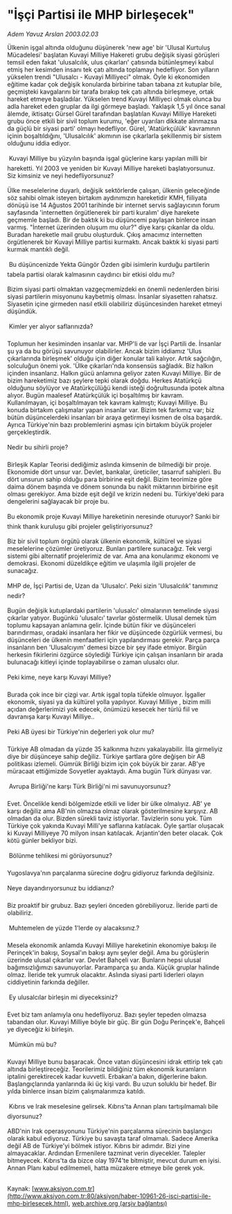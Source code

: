 # "İşçi Partisi ile MHP birleşecek"

*Adem Yavuz Arslan 2003.02.03*

<font class="agenda2NewsSpot">
 Ülkenin işgal altında olduğunu düşünerek 'new age' bir 'Ulusal Kurtuluş Mücadelesi' başlatan Kuvayi Milliye Hakereti grubu değişik siyasi görüşleri temsil eden fakat 'ulusalcılık, ulus çıkarları' çatısında bütünleşmeyi kabul etmiş her kesimden insanı tek çatı altında toplamayı hedefliyor. Son yılların yükselen trendi "Ulusalcı - Kuvayi Milliyeci" olmak. Öyle ki ekonomiden eğitime kadar çok değişik konularda birbirine taban tabana zıt kutuplar bile, geçmişteki kavgalarını bir tarafa bırakıp tek çatı altında birleşmeye, ortak hareket etmeye başladılar.
</font>
<font class="newsDetail">
 Yükselen trend Kuvayi Milliyeci olmak olunca bu adla hareket eden gruplar da ilgi görmeye başladı. Yaklaşık 1,5 yıl önce sanal âlemde, iktisatçı Gürsel Gürel tarafından başlatılan Kuvayi Milliye Hareketi grubu önce etkili bir sivil toplum kurumu, 'eğer uyarıları dikkate alınmazsa da güçlü bir siyasi parti' olmayı hedefliyor. Gürel, 'Atatürkçülük' kavramının içinin boşaltıldığını, 'Ulusalcılık' akımının ise çıkarlarla şekillenmiş bir sistem olduğunu iddia ediyor.
 <br>
  <br/>
   Kuvayi Milliye bu yüzyılın başında işgal güçlerine karşı yapılan milli bir hareketti. Yıl 2003 ve yeniden bir Kuvayi Milliye hareketi başlatıyorsunuz. Siz kimsiniz ve neyi hedefliyorsunuz?
  <br/>
  <br/>
  Ülke meselelerine duyarlı, değişik sektörlerde çalışan, ülkenin geleceğinde söz sahibi olmak isteyen birtakım aydınımızın hareketidir KMH, fiiliyata dönüşü ise 14 Ağustos 2001 tarihinde bir internet servis sağlayıcının forum sayfasında 'internetten örgütlenerek bir parti kuralım' diye harekete geçmemle başladı. Bir de baktık ki bu düşüncemi paylaşan binlerce insan varmış. "İnternet üzerinden oluşum mu olur?" diye karşı çıkanlar da oldu. Buradan hareketle mail grubu oluşturduk. Çıkış amacımız internetten örgütlenerek bir Kuvayi Milliye partisi kurmaktı. Ancak baktık ki siyasi parti kurmak mantıklı değil.
  <br/>
  <br/>
   Bu düşüncenizde Yekta Güngör Özden gibi isimlerin kurduğu partilerin tabela partisi olarak kalmasının caydırıcı bir etkisi oldu mu?
  <br/>
  <br/>
  Bizim siyasi parti olmaktan vazgeçmemizdeki en önemli nedenlerden birisi siyasi partilerin misyonunu kaybetmiş olması. İnsanlar siyasetten rahatsız. Siyasetin içine girmeden nasıl etkili olabiliriz düşüncesinden hareket etmeyi düşündük.
  <br/>
  <br/>
   Kimler yer alıyor saflarınızda?
  <br/>
  <br/>
  Toplumun her kesiminden insanlar var. MHP'li de var İşçi Partili de. İnsanlar şu ya da bu görüşü savunuyor olabilirler. Ancak bizim iddiamız 'Ulus çıkarlarında birleşmek' olduğu için diğer konular tali kalıyor. Artık sağcılığın, solculuğun önemi yok. 'Ülke çıkarları'nda konsensüs sağladık. Biz halkın içinden insanlarız. Halkın gücü anlamına geliyor zaten Kuvayi Milliye. Bir de bizim hareketimiz bazı şeylere tepki olarak doğdu. Herkes Atatürkçü olduğunu söylüyor ve Atatürkçülüğü kendi isteği doğrultusunda ipotek altına alıyor. Bugün maalesef Atatürkçülük içi boşaltılmış bir kavram. Kullanılmayan, içi boşaltılmayan tek kavram kalmıştı; Kuvayi Milliye. Bu konuda birtakım çalışmalar yapan insanlar var. Bizim tek farkımız var; biz bütün düşüncelerdeki insanları bir araya getirmeyi kısmen de olsa başardık. Ayrıca Türkiye'nin bazı problemlerini aşması için birtakım büyük projeler gerçekleştirdik.
  <br/>
  <br/>
  Nedir bu sihirli proje?
  <br/>
  <br/>
  Birleşik Kaplar Teorisi dediğimiz aslında kimsenin de bilmediği bir proje. Ekonomide dört unsur var. Devlet, bankalar, üreticiler, tasarruf sahipleri. Bu dört unsurun sahip olduğu para birbirine eşit değil. Bizim teorimize göre daima dönem başında ve dönem sonunda bu nakit miktarının birbirine eşit olması gerekiyor. Ama bizde eşit değil ve krizin nedeni bu. Türkiye'deki para dengelerini sağlayacak bir proje bu.
  <br/>
  <br/>
  Bu ekonomik proje Kuvayi Milliye hareketinin neresinde oturuyor? Sanki bir think thank kuruluşu gibi projeler geliştiriyorsunuz?
  <br/>
  <br/>
  Biz bir sivil toplum örgütü olarak ülkenin ekonomik, kültürel ve siyasi meselelerine çözümler üretiyoruz. Bunları partilere sunacağız. Tek vergi sistemi gibi alternatif projelerimiz de var. Ama ana konularımız ekonomi ve demokrasi. Ekonomi düzeldikçe eğitim ve ulaşımla ilgili projeler de sunacağız.
  <br/>
  <br/>
  MHP de, İşçi Partisi de, Uzan da 'Ulusalcı'. Peki sizin 'Ulusalcılık' tanımınız nedir?
  <br/>
  <br/>
  Bugün değişik kutuplardaki partilerin 'ulusalcı' olmalarının temelinde siyasi çıkarlar yatıyor. Bugünkü 'ulusalcı' tavırlar göstermelik. Ulusal demek tüm toplumu kapsayan anlamına gelir. İçinde bütün fikir ve düşünceleri barındırması, oradaki insanlara her fikir ve düşüncede özgürlük vermesi, bu düşünceleri de ülkenin menfaatleri için yapılandırması gerekir. Parça parça insanların ben 'Ulusalcıyım' demesi bizce bir şey ifade etmiyor. Birgün herkesin fikirlerini özgürce söylediği Türkiye için çalışan insanların bir arada bulunacağı kitleyi içinde toplayabilirse o zaman ulusalcı olur.
  <br/>
  <br/>
  Peki kime, neye karşı Kuvayi Milliye?
  <br/>
  <br/>
  Burada çok ince bir çizgi var. Artık işgal topla tüfekle olmuyor. İşgaller ekonomik, siyasi ya da kültürel yolla yapılıyor. Kuvayi Milliye , bizim milli açıdan değerlerimizi yok edecek, önümüzü kesecek her türlü fiil ve davranışa karşı Kuvayi Milliye..
  <br/>
  <br/>
  Peki AB üyesi bir Türkiye'nin değerleri yok olur mu?
  <br/>
  <br/>
  Türkiye AB olmadan da yüzde 35 kalkınma hızını yakalayabilir. İlla girmeliyiz diye bir düşünceye sahip değiliz. Türkiye şartlara göre değişen bir AB politikası izlemeli. Gümrük Birliği bizim için çok büyük bir zarar. AB'ye müracaat ettiğimizde Sovyetler ayaktaydı. Ama bugün Türk dünyası var.
  <br/>
  <br/>
   Avrupa Birliği'ne karşı Türk Birliği'ni mi savunuyorsunuz?
  <br/>
  <br/>
  Evet. Öncelikle kendi bölgemizde etkili ve lider bir ülke olmalıyız. AB' ye karşı değiliz ama AB'nin olmazsa olmaz olarak gösterilmesine karşıyız. AB olmadan da olur. Bizden sürekli taviz istiyorlar. Tavizlerin sonu yok. Tüm Türkiye çok yakında Kuvayi Milli'ye saflarına katılacak. Öyle şartlar oluşacak ki Kuvayi Milliyeye 70 milyon insan katılacak. Arjantin'den beter olacak. Çok kötü günler bekliyor bizi.
  <br/>
  <br/>
   Bölünme tehlikesi mi görüyorsunuz?
  <br/>
  <br/>
  Yugoslavya'nın parçalanma sürecine doğru gidiyoruz farkında değilsiniz.
  <br/>
  <br/>
  Neye dayandırıyorsunuz bu iddianızı?
  <br/>
  <br/>
  Biz proaktif bir grubuz. Bazı şeyleri önceden görebiliyoruz. İleride parti de olabiliriz.
  <br/>
  <br/>
   Muhtemelen de yüzde 1'lerde oy alacaksınız.?
  <br/>
  <br/>
  Mesela ekonomik anlamda Kuvayi Milliye hareketinin ekonomiye bakışı ile Perinçek'in bakışı, Soysal'ın bakışı aynı şeyler değil. Ama bu görüşlerin üzerinde ulusal çıkarlar var. Devlet Bahçeli var. Bunların hepsi ulusal bağımsızlığımızı savunuyorlar. Paramparça şu anda. Küçük gruplar halinde olmaz. İleride tek yumruk olacaktır. Aslında siyasi parti liderleri olayın ciddiyetinin farkında değiller.
  <br/>
  <br/>
   Ey ulusalcılar birleşin mi diyeceksiniz?
  <br/>
  <br/>
  Evet biz tam anlamıyla onu hedefliyoruz. Bazı şeyler tepeden olmazsa tabandan olur. Kuvayi Milliye böyle bir güç. Bir gün Doğu Perinçek'e, Bahçeli ye diyeceğiz ki birleşin.
  <br/>
  <br/>
   Mümkün mü bu?
  <br/>
  <br/>
  Kuvayi Milliye bunu başaracak. Önce vatan düşüncesini idrak ettirip tek çatı altında birleştireceğiz. Teorilerimiz bildiğiniz tüm ekonomik kuramların iptalini gerektirecek kadar kuvvetli. Erbakan'a bakın, diğerlerine bakın. Başlangıçlarında yanlarında iki üç kişi vardı. Bu uzun soluklu bir hedef. Bir yılda binlerce insan bizim çalışmalarımıza katıldı.
  <br/>
  <br/>
   Kıbrıs ve Irak meselesine gelirsek. Kıbrıs'ta Annan planı tartışılmamalı bile diyorsunuz?
  <br/>
  <br/>
  ABD'nin Irak operasyonunu Türkiye'nin parçalanma sürecinin başlangıcı olarak kabul ediyoruz. Türkiye bu savaşta taraf olmamalı. Sadece Amerika değil AB de Türkiye'yi bölmek istiyor. Kıbrıs bir adımdır. Bizi yine almayacaklar. Ardından Ermenilere tazminat verin diyecekler. Talepler bitmeyecek. Kıbrıs'ta da bizce olay 1974'te bitmiştir, mevcut durum en iyisi. Annan Planı kabul edilmemeli, hatta müzakere etmeye bile gerek yok.
  <br/>
 </br>
</font>

Kaynak: [www.aksiyon.com.tr](http://www.aksiyon.com.tr:80/aksiyon/haber-10961-26-isci-partisi-ile-mhp-birlesecek.html), [web.archive.org (arşiv bağlantısı)](http://web.archive.org/web/20120122043943/http://www.aksiyon.com.tr:80/aksiyon/haber-10961-26-isci-partisi-ile-mhp-birlesecek.html)
